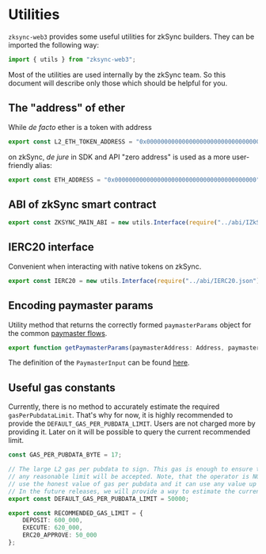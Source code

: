 # Utilities

`zksync-web3` provides some useful utilities for zkSync builders. They can be imported the following way:

```typescript
import { utils } from "zksync-web3";
```

Most of the utilities are used internally by the zkSync team. So this document will describe only those which should be helpful for you.

<TocHeader />
<TOC class="table-of-contents" :include-level="[2,3]" />

## The "address" of ether

While *de facto* ether is a token with address

```typescript
export const L2_ETH_TOKEN_ADDRESS = "0x000000000000000000000000000000000000800a";
```
 on zkSync, *de jure* in SDK and API "zero address" is used as a more user-friendly alias:

```typescript
export const ETH_ADDRESS = "0x0000000000000000000000000000000000000000";
```

## ABI of zkSync smart contract

```typescript
export const ZKSYNC_MAIN_ABI = new utils.Interface(require("../abi/IZkSync.json"));
```

## IERC20 interface

Convenient when interacting with native tokens on zkSync.

```typescript
export const IERC20 = new utils.Interface(require("../abi/IERC20.json"));
```

## Encoding paymaster params

Utility method that returns the correctly formed `paymasterParams` object for the common [paymaster flows](../../dev/developer-guides/aa.md#built-in-paymaster-flows).

```typescript
export function getPaymasterParams(paymasterAddress: Address, paymasterInput: PaymasterInput): PaymasterParams
```

The definition of the `PaymasterInput` can be found [here](./types.md).

## Useful gas constants
Currently, there is no method to accurately estimate the required `gasPerPubdataLimit`. That's why for now, it is highly recommended to provide the `DEFAULT_GAS_PER_PUBDATA_LIMIT`. Users are not charged more by providing it.
Later on it will be possible to query the current recommended limit.

```typescript
const GAS_PER_PUBDATA_BYTE = 17;

// The large L2 gas per pubdata to sign. This gas is enough to ensure that
// any reasonable limit will be accepted. Note, that the operator is NOT required to
// use the honest value of gas per pubdata and it can use any value up to the one signed by the user.
// In the future releases, we will provide a way to estimate the current gasPerPubdata.
export const DEFAULT_GAS_PER_PUBDATA_LIMIT = 50000;

export const RECOMMENDED_GAS_LIMIT = {
    DEPOSIT: 600_000,
    EXECUTE: 620_000,
    ERC20_APPROVE: 50_000
};
```
